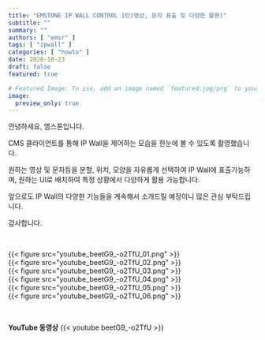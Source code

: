 ```yaml
---
title: "EMSTONE IP WALL CONTROL 1탄(영상, 문자 표출 및 다양한 활용)"
subtitle: ""
summary: ""
authors: [ "emsr" ]
tags: [ "ipwall" ]
categories: [ "howto" ]
date: 2020-10-23
draft: false
featured: true

# Featured Image: To use, add an image named `featured.jpg/png` to your page's folder.
image:
  preview_only: true
---
```


안녕하세요, 엠스톤입니다.

CMS 클라이언트를 통해 IP Wall을 제어하는 모습을 한눈에 볼 수 있도록 촬영했습니다. 

원하는 영상 및 문자등을 분할, 위치, 모양을 자유롭게 선택하여 IP Wall에 표출가능하며, 원하는 UI로 배치하여 특정 상황에서 다양하게 활용 가능합니다. 

앞으로도 IP Wall의 다양한 기능들을 계속해서 소개드릴 예정이니 많은 관심 부탁드립니다. 

감사합니다.

&nbsp;

<div class="container"><div class="row no-gutters">
<div class="col-sm-6">{{< figure src="youtube_beetG9_-o2TfU_01.png" >}}</div>
<div class="col-sm-6">{{< figure src="youtube_beetG9_-o2TfU_02.png" >}}</div>
<div class="col-sm-6">{{< figure src="youtube_beetG9_-o2TfU_03.png" >}}</div>
<div class="col-sm-6">{{< figure src="youtube_beetG9_-o2TfU_04.png" >}}</div>
<div class="col-sm-6">{{< figure src="youtube_beetG9_-o2TfU_05.png" >}}</div>
<div class="col-sm-6">{{< figure src="youtube_beetG9_-o2TfU_06.png" >}}</div>
</div></div>

&nbsp;

**YouTube 동영상**
{{< youtube beetG9_-o2TfU >}}